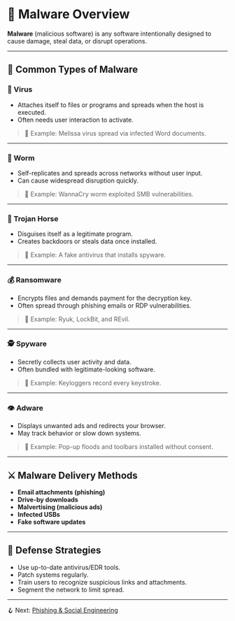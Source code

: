 # 🦠 Malware Overview

**Malware** (malicious software) is any software intentionally designed to cause damage, steal data, or disrupt operations.

---

## 🧬 Common Types of Malware

### 🦠 Virus
- Attaches itself to files or programs and spreads when the host is executed.
- Often needs user interaction to activate.

> 🧪 Example: Melissa virus spread via infected Word documents.

---

### 🐛 Worm
- Self-replicates and spreads across networks without user input.
- Can cause widespread disruption quickly.

> 🧪 Example: WannaCry worm exploited SMB vulnerabilities.

---

### 🐴 Trojan Horse
- Disguises itself as a legitimate program.
- Creates backdoors or steals data once installed.

> 🧪 Example: A fake antivirus that installs spyware.

---

### 💰 Ransomware
- Encrypts files and demands payment for the decryption key.
- Often spread through phishing emails or RDP vulnerabilities.

> 🧪 Example: Ryuk, LockBit, and REvil.

---

### 🕵️ Spyware
- Secretly collects user activity and data.
- Often bundled with legitimate-looking software.

> 🧪 Example: Keyloggers record every keystroke.

---

### 👁️ Adware
- Displays unwanted ads and redirects your browser.
- May track behavior or slow down systems.

> 🧪 Example: Pop-up floods and toolbars installed without consent.

---

## ⚔️ Malware Delivery Methods

- **Email attachments (phishing)**
- **Drive-by downloads**
- **Malvertising (malicious ads)**
- **Infected USBs**
- **Fake software updates**

---

## 🧯 Defense Strategies

- Use up-to-date antivirus/EDR tools.
- Patch systems regularly.
- Train users to recognize suspicious links and attachments.
- Segment the network to limit spread.

---

🪝 Next: [Phishing & Social Engineering](phishing-and-social-engineering.md)
